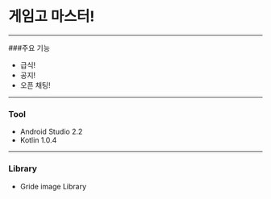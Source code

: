 # 게임고 마스터!

---
###주요 기능
- 급식!
- 공지!
- 오픈 채팅!

---
### Tool
- Android Studio 2.2
- Kotlin 1.0.4

---
### Library
- Gride image Library

